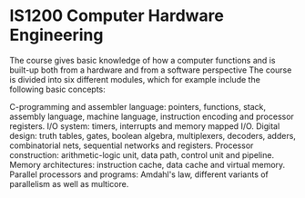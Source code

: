 # IS1200 Computer Hardware Engineering
The course gives basic knowledge of how a computer functions and is built-up both from a hardware and from a software perspective The course is divided into six different modules, which for example include the following basic concepts:

C-programming and assembler language: pointers, functions, stack, assembly language, machine language, instruction encoding and processor registers.
I/O system: timers, interrupts and memory mapped I/O.
Digital design: truth tables, gates, boolean algebra, multiplexers, decoders, adders, combinatorial nets, sequential networks and registers.
Processor construction: arithmetic-logic unit, data path, control unit and pipeline.
Memory architectures: instruction cache, data cache and virtual memory.
Parallel processors and programs: Amdahl's law, different variants of parallelism as well as multicore.

